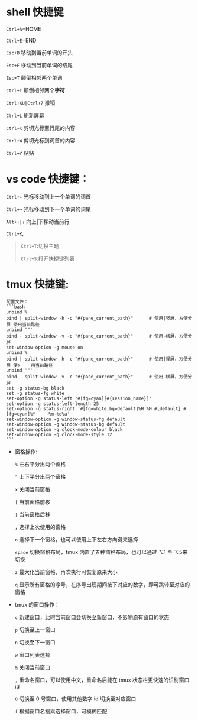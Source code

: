 # shell 快捷键

`Ctrl+A`=HOME

`Ctrl+E`=END

`Esc+B` 移动到当前单词的开头

`Esc+F` 移动到当前单词的结尾

`Esc+T` 颠倒相邻两个单词

`Ctrl+T` 颠倒相邻两个**字符**

`Ctrl+XU|Ctrl+7` 撤销

`Ctrl+L` 刷新屏幕

`Ctrl+K` 剪切光标至行尾的内容

`Ctrl+W` 剪切光标到词首的内容

`Ctrl+Y` 粘贴

# vs code 快捷键：

`Ctrl+←` 光标移动到上一个单词的词首

`Ctrl+→` 光标移动到下一个单词的词尾

`Alt+↑|↓` 向上|下移动当前行

`Ctrl+K`,
> `Ctrl+T`:切换主题
>
> `Ctrl+S`:打开快捷键列表

# tmux 快捷键:
    配置文件：
    ```bash
    unbind %
    bind | split-window -h -c "#{pane_current_path}"      # 使用|竖屏，方便分屏 使用当前路径
    unbind '"'
    bind - split-window -v -c "#{pane_current_path}"      # 使用-横屏，方便分屏
    set-window-option -g mouse on
    unbind %
    bind | split-window -h -c "#{pane_current_path}"      # 使用|竖屏，方便分屏 使>    用当前路径
    unbind '"'
    bind - split-window -v -c "#{pane_current_path}"      # 使用-横屏，方便分屏
    set -g status-bg black
    set -g status-fg white
    set-option -g status-left '#[fg=cyan][#{session_name}]'
    set-option -g status-left-length 25
    set-option -g status-right '#[fg=white,bg=default]%H:%M #[default] #[fg=cyan]%Y    -%m-%d%a'
    set-window-option -g window-status-fg default
    set-window-option -g window-status-bg default
    set-window-option -g clock-mode-colour black
    set-window-option -g clock-mode-style 12
    ```
- 窗格操作:

    `%` 左右平分出两个窗格

    `"` 上下平分出两个窗格

    `x` 关闭当前窗格

    `{` 当前窗格前移

    `}` 当前窗格后移

    `;` 选择上次使用的窗格

    `o` 选择下一个窗格，也可以使用上下左右方向键来选择

    `space` 切换窗格布局，tmux 内置了五种窗格布局，也可以通过 ⌥1 至 ⌥5来切换

    `z` 最大化当前窗格，再次执行可恢复原来大小

    `q` 显示所有窗格的序号，在序号出现期间按下对应的数字，即可跳转至对应的窗格

- tmux 的窗口操作：

    `c` 新建窗口，此时当前窗口会切换至新窗口，不影响原有窗口的状态

    `p` 切换至上一窗口

    `n` 切换至下一窗口

    `w` 窗口列表选择

    `&` 关闭当前窗口

    `,` 重命名窗口，可以使用中文，重命名后能在 tmux 状态栏更快速的识别窗口 id

    `0` 切换至 0 号窗口，使用其他数字 id 切换至对应窗口

    `f` 根据窗口名搜索选择窗口，可模糊匹配
